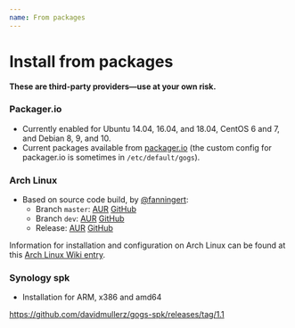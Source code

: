 ```yaml
---
name: From packages
---
```


# Install from packages

**These are third-party providers—use at your own risk.**

### Packager.io

- Currently enabled for Ubuntu 14.04, 16.04, and 18.04, CentOS 6 and 7, and Debian 8, 9, and 10.
- Current packages available from [packager.io](https://packager.io/gh/gogs/gogs) (the custom config for packager.io is sometimes in `/etc/default/gogs`).

### Arch Linux

- Based on source code build, by [@fanningert](https://github.com/fanningert):
	- Branch `master`: [AUR](https://aur.archlinux.org/packages/gogs-git/) [GitHub](https://github.com/fanningert/PKGBUILDs/tree/master/aur/gogs-git)
	- Branch `dev`: [AUR](https://aur.archlinux.org/packages/gogs-dev-git/) [GitHub](https://github.com/fanningert/PKGBUILDs/tree/master/aur/gogs-git-dev)
	- Release: [AUR](https://aur.archlinux.org/packages/gogs/) [GitHub](https://github.com/Martchus/PKGBUILDs/tree/master/gogs/default)

Information for installation and configuration on Arch Linux can be found at this [Arch Linux Wiki entry](https://wiki.archlinux.org/index.php/Gogs).

### Synology spk

- Installation for ARM, x386 and amd64

https://github.com/davidmullerz/gogs-spk/releases/tag/1.1
